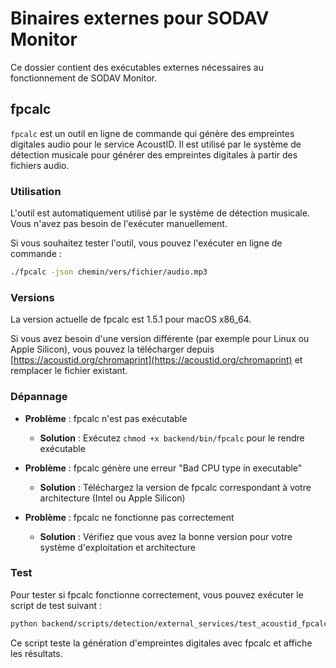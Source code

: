 # Binaires externes pour SODAV Monitor

Ce dossier contient des exécutables externes nécessaires au fonctionnement de SODAV Monitor.

## fpcalc

`fpcalc` est un outil en ligne de commande qui génère des empreintes digitales audio pour le service AcoustID. Il est utilisé par le système de détection musicale pour générer des empreintes digitales à partir des fichiers audio.

### Utilisation

L'outil est automatiquement utilisé par le système de détection musicale. Vous n'avez pas besoin de l'exécuter manuellement.

Si vous souhaitez tester l'outil, vous pouvez l'exécuter en ligne de commande :

```bash
./fpcalc -json chemin/vers/fichier/audio.mp3
```

### Versions

La version actuelle de fpcalc est 1.5.1 pour macOS x86_64.

Si vous avez besoin d'une version différente (par exemple pour Linux ou Apple Silicon), vous pouvez la télécharger depuis [https://acoustid.org/chromaprint](https://acoustid.org/chromaprint) et remplacer le fichier existant.

### Dépannage

- **Problème** : fpcalc n'est pas exécutable
  - **Solution** : Exécutez `chmod +x backend/bin/fpcalc` pour le rendre exécutable

- **Problème** : fpcalc génère une erreur "Bad CPU type in executable"
  - **Solution** : Téléchargez la version de fpcalc correspondant à votre architecture (Intel ou Apple Silicon)

- **Problème** : fpcalc ne fonctionne pas correctement
  - **Solution** : Vérifiez que vous avez la bonne version pour votre système d'exploitation et architecture

### Test

Pour tester si fpcalc fonctionne correctement, vous pouvez exécuter le script de test suivant :

```bash
python backend/scripts/detection/external_services/test_acoustid_fpcalc.py
```

Ce script teste la génération d'empreintes digitales avec fpcalc et affiche les résultats. 